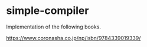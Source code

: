 simple-compiler
===

Implementation of the following books.

https://www.coronasha.co.jp/np/isbn/9784339019339/